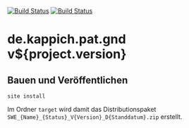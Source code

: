 [![Build Status](https://travis-ci.org/datenverteiler/de.kappich.pat.gnd.svg?branch=master)](https://travis-ci.org/datenverteiler/de.kappich.pat.gnd)
[![Build Status](https://api.bintray.com/packages/datenverteiler/maven/de.kappich.pat.gnd/images/download.svg)](https://bintray.com/datenverteiler/maven/de.kappich.pat.gnd)

de.kappich.pat.gnd v${project.version}
=========================


Bauen und Veröffentlichen
-------------------------

    site install

Im Ordner `target` wird damit das Distributionspaket
`SWE_{Name}_{Status}_V{Version}_D{Standdatum}.zip` erstellt.
